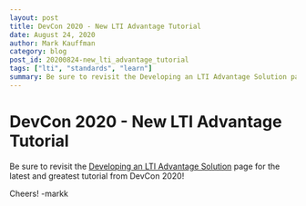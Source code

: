 ```yaml
---
layout: post
title: DevCon 2020 - New LTI Advantage Tutorial
date: August 24, 2020
author: Mark Kauffman
category: blog
post_id: 20200824-new_lti_advantage_tutorial
tags: ["lti", "standards", "learn"]
summary: Be sure to revisit the Developing an LTI Advantage Solution page for the latest and greatest tutorial from DevCon 2020!
---
```


# DevCon 2020 - New LTI Advantage Tutorial

Be sure to revisit the [Developing an LTI Advantage Solution](https://docs.anthology.com/docs/LTI/Tutorials/develop-lti-advantage-solution) page for the latest and greatest tutorial from DevCon 2020!

Cheers!
-markk
